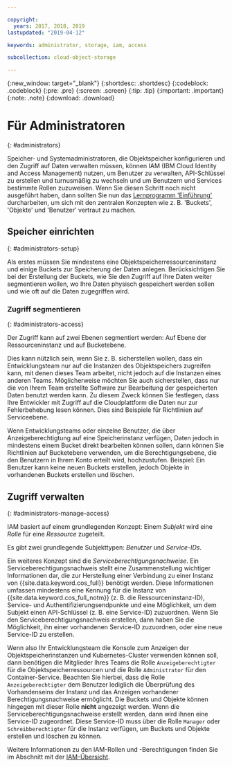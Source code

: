 ```yaml
---

copyright:
  years: 2017, 2018, 2019
lastupdated: "2019-04-12"

keywords: administrator, storage, iam, access

subcollection: cloud-object-storage

---
```

{:new_window: target="_blank"}
{:shortdesc: .shortdesc}
{:codeblock: .codeblock}
{:pre: .pre}
{:screen: .screen}
{:tip: .tip}
{:important: .important}
{:note: .note}
{:download: .download} 

# Für Administratoren
{: #administrators}

Speicher- und Systemadministratoren, die Objektspeicher konfigurieren und den Zugriff auf Daten verwalten müssen, können IAM (IBM Cloud Identity and Access Management) nutzen, um Benutzer zu verwalten, API-Schlüssel zu erstellen und turnusmäßig zu wechseln und um Benutzern und Services bestimmte Rollen zuzuweisen. Wenn Sie diesen Schritt noch nicht ausgeführt haben, dann sollten Sie nun das [Lernprogramm 'Einführung'](/docs/services/cloud-object-storage?topic=cloud-object-storage-getting-started) durcharbeiten, um sich mit den zentralen Konzepten wie z. B. 'Buckets', 'Objekte' und 'Benutzer' vertraut zu machen.

## Speicher einrichten
{: #administrators-setup}

Als erstes müssen Sie mindestens eine Objektspeicherressourceninstanz und einige Buckets zur Speicherung der Daten anlegen. Berücksichtigen Sie bei der Erstellung der Buckets, wie Sie den Zugriff auf Ihre Daten weiter segmentieren wollen, wo Ihre Daten physisch gespeichert werden sollen und wie oft auf die Daten zugegriffen wird.

### Zugriff segmentieren
{: #administrators-access}

Der Zugriff kann auf zwei Ebenen segmentiert werden: Auf Ebene der Ressourceninstanz und auf Bucketebene. 

Dies kann nützlich sein, wenn Sie z. B. sicherstellen wollen, dass ein Entwicklungsteam nur auf die Instanzen des Objektspeichers zugreifen kann, mit denen dieses Team arbeitet, nicht jedoch auf die Instanzen eines anderen Teams. Möglicherweise möchten Sie auch sicherstellen, dass nur die von Ihrem Team erstellte Software zur Bearbeitung der gespeicherten Daten benutzt werden kann. Zu diesem Zweck können Sie festlegen, dass Ihre Entwickler mit Zugriff auf die Cloudplattform die Daten nur zur Fehlerbehebung lesen können. Dies sind Beispiele für Richtlinien auf Serviceebene.

Wenn Entwicklungsteams oder einzelne Benutzer, die über Anzeigeberechtigtung auf eine Speicherinstanz verfügen, Daten jedoch in mindestens einem Bucket direkt bearbeiten können sollen, dann können Sie Richtlinien auf Bucketebene verwenden, um die Berechtigungsebene, die den Benutzern in Ihrem Konto erteilt wird, hochzustufen. Beispiel: Ein Benutzer kann keine neuen Buckets erstellen, jedoch Objekte in vorhandenen Buckets erstellen und löschen.

## Zugriff verwalten
{: #administrators-manage-access}

IAM basiert auf einem grundlegenden Konzept: Einem _Subjekt_ wird eine _Rolle_ für eine _Ressource_ zugeteilt.

Es gibt zwei grundlegende Subjekttypen: _Benutzer_ und _Service-IDs_.

Ein weiteres Konzept sind die _Serviceberechtigungsnachweise_. Ein Serviceberechtigungsnachweis stellt eine Zusammenstellung wichtiger Informationen dar, die zur Herstellung einer Verbindung zu einer Instanz von {{site.data.keyword.cos_full}} benötigt werden. Diese Informationen umfassen mindestens eine Kennung für die Instanz von {{site.data.keyword.cos_full_notm}} (z. B. die Ressourceninstanz-ID), Service- und Authentifizierungsendpunkte und eine Möglichkeit, um dem Subjekt einen API-Schlüssel (z. B. eine Service-ID) zuzuordnen. Wenn Sie den Serviceberechtigungsnachweis erstellen, dann haben Sie die Möglichkeit, ihn einer vorhandenen Service-ID zuzuordnen, oder eine neue Service-ID zu erstellen.

Wenn also Ihr Entwicklungsteam die Konsole zum Anzeigen der Objektspeicherinstanzen und Kubernetes-Cluster verwenden können soll, dann benötigen die Mitglieder Ihres Teams die Rolle `Anzeigeberechtigter` für die Objektspeicherressourcen und die Rolle `Administrator` für den Container-Service. Beachten Sie hierbei, dass die Rolle `Anzeigeberechtigter` dem Benutzer lediglich die Überprüfung des Vorhandenseins der Instanz und das Anzeigen vorhandener Berechtigungsnachweise ermöglicht. Die Buckets und Objekte können hingegen mit dieser Rolle **nicht** angezeigt werden. Wenn die Serviceberechtigungsnachweise erstellt werden, dann wird ihnen eine Service-ID zugeordnet. Diese Service-ID muss über die Rolle `Manager` oder `Schreibberechtigter` für die Instanz verfügen, um Buckets und Objekte erstellen und löschen zu können.

Weitere Informationen zu den IAM-Rollen und -Berechtigungen finden Sie im Abschnitt mit der [IAM-Übersicht](/docs/services/cloud-object-storage/iam?topic=cloud-object-storage-iam-overview).
